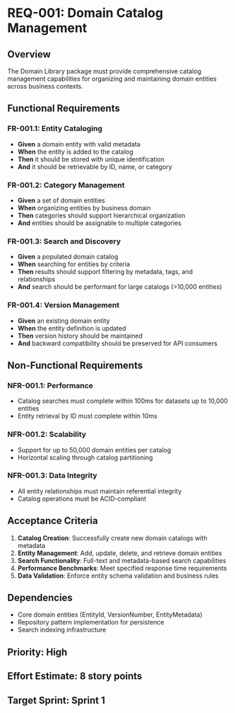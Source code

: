 # REQ-001: Domain Catalog Management

## Overview
The Domain Library package must provide comprehensive catalog management capabilities for organizing and maintaining domain entities across business contexts.

## Functional Requirements

### FR-001.1: Entity Cataloging
- **Given** a domain entity with valid metadata
- **When** the entity is added to the catalog
- **Then** it should be stored with unique identification
- **And** it should be retrievable by ID, name, or category

### FR-001.2: Category Management
- **Given** a set of domain entities
- **When** organizing entities by business domain
- **Then** categories should support hierarchical organization
- **And** entities should be assignable to multiple categories

### FR-001.3: Search and Discovery
- **Given** a populated domain catalog
- **When** searching for entities by criteria
- **Then** results should support filtering by metadata, tags, and relationships
- **And** search should be performant for large catalogs (>10,000 entities)

### FR-001.4: Version Management
- **Given** an existing domain entity
- **When** the entity definition is updated
- **Then** version history should be maintained
- **And** backward compatibility should be preserved for API consumers

## Non-Functional Requirements

### NFR-001.1: Performance
- Catalog searches must complete within 100ms for datasets up to 10,000 entities
- Entity retrieval by ID must complete within 10ms

### NFR-001.2: Scalability
- Support for up to 50,000 domain entities per catalog
- Horizontal scaling through catalog partitioning

### NFR-001.3: Data Integrity
- All entity relationships must maintain referential integrity
- Catalog operations must be ACID-compliant

## Acceptance Criteria

1. **Catalog Creation**: Successfully create new domain catalogs with metadata
2. **Entity Management**: Add, update, delete, and retrieve domain entities
3. **Search Functionality**: Full-text and metadata-based search capabilities
4. **Performance Benchmarks**: Meet specified response time requirements
5. **Data Validation**: Enforce entity schema validation and business rules

## Dependencies
- Core domain entities (EntityId, VersionNumber, EntityMetadata)
- Repository pattern implementation for persistence
- Search indexing infrastructure

## Priority: High
## Effort Estimate: 8 story points
## Target Sprint: Sprint 1